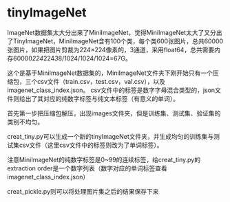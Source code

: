 # tinyImageNet
ImageNet数据集太大分出来了MiniImageNet，觉得MiniImageNet太大了又分出了TinyImageNet，MiniImageNet含有100个类，每个类600张图片，总共60000张图片，如果把图片剪裁为224×224像素的，3通道，采用float64，总共需要内存60000*224*224*3*8/1024/1024/1024=67G。

这个是基于MiniImageNet数据集的，MiniImageNet文件夹下刚开始只有一个压缩包，三个csv文件（train.csv，test.csv，val.csv），以及imagenet_class_index.json。
csv文件中的标签是数字字母混合类型的，json文件则给出了其对应的纯数字标签与纯文本标签（有意义的单词）。

首先第一步把压缩包解压，出现images文件夹，但是训练集、测试集、验证集的类别不均匀。

creat_tiny.py可以生成一个新的tinyImageNet文件夹，并生成均匀的训练集与测试集csv文件（这里csv文件中的标签则改为了单词标签）。

注意MiniImageNet的纯数字标签是0~99的连续标签，给creat_tiny.py的extraction order是一个数字列表（数字对应的单词标签查看imagenet_class_index.json）

creat_pickle.py则可以将处理图片集之后的结果保存下来
